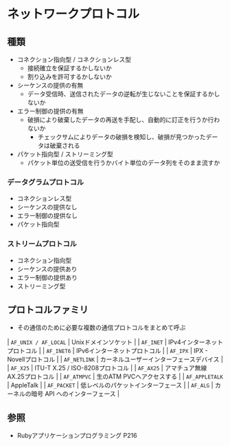 # ネットワークプロトコル
## 種類
- コネクション指向型 / コネクションレス型
  - 接続確立を保証するかしないか
  - 割り込みを許可するかしないか
- シーケンスの提供の有無
  - データ受信時、送信されたデータの逆転が生じないことを保証するかしないか
- エラー制御の提供の有無
  - 破損により破棄したデータの再送を手配し、自動的に訂正を行うか行わないか
    - チェックサムによりデータの破損を検知し、破損が見つかったデータは破棄される
- パケット指向型 / ストリーミング型
  - パケット単位の送受信を行うかバイト単位のデータ列をそのまま流すか

### データグラムプロトコル
- コネクションレス型
- シーケンスの提供なし
- エラー制御の提供なし
- パケット指向型

### ストリームプロトコル
- コネクション指向型
- シーケンスの提供あり
- エラー制御の提供あり
- ストリーミング型

## プロトコルファミリ
- その通信のために必要な複数の通信プロトコルをまとめて呼ぶ

| `AF_UNIX / AF_LOCAL` | Unixドメインソケット                     |
| `AF_INET`            | IPv4インターネットプロトコル             |
| `AF_INET6`           | IPv6インターネットプロトコル             |
| `AF_IPX`             | IPX - Novellプロトコル                   |
| `AF_NETLINK`         | カーネルユーザーインターフェースデバイス |
| `AF_X25`             | ITU-T X.25 / ISO-8208プロトコル          |
| `AF_AX25`            | アマチュア無線AX.25プロトコル            |
| `AF_ATMPVC`          | 生のATM PVCへアクセスする                |
| `AF_APPLETALK`       | AppleTalk                                |
| `AF_PACKET`          | 低レベルのパケットインターフェース       |
| `AF_ALG`             | カーネルの暗号 API へのインターフェース  |

## 参照
- Rubyアプリケーションプログラミング P216
